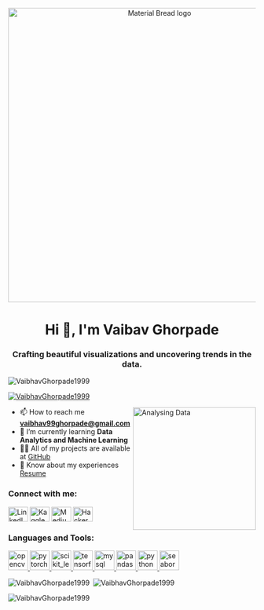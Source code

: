 <p align="center">
    <img width="600" src="https://www.cloudyml.com/wp-content/uploads/2022/06/data-analytics-services-image.gif" alt="Material Bread logo">
</p>

<h1 align="center">Hi 👋, I'm Vaibav Ghorpade</h1>
<h3 align="center">Crafting beautiful visualizations and uncovering trends in the data.</h3>

<p align="left"> <img src="https://komarev.com/ghpvc/?username=VaibhavGhorpade1999&label=Profile%20views&color=0e75b6&style=flat" alt="VaibhavGhorpade1999" /> </p>

<p align="left"> <a href="https://github.com/ryo-ma/github-profile-trophy"><img src="https://github-profile-trophy.vercel.app/?username=VaibhavGhorpade1999" alt="VaibhavGhorpade1999" /></a> </p>
<img align="right" alt="Analysing Data" width="250" src="https://miro.medium.com/v2/resize:fit:1400/1*ikCTENIieTEz883CRoog8A.gif">

- 📫 How to reach me **vaibhav99ghorpade@gmail.com**
- 🌱 I’m currently learning **Data Analytics and Machine Learning**
- 👨‍💻 All of my projects are available at [GitHub](https://github.com/VaibhavGhorpade1999)
- 📄 Know about my experiences [Resume](https://www.linkedin.com/in/vaibhav-ghorpade-743477154/overlay/1635521790434/single-media-viewer?type=DOCUMENT&profileId=ACoAACUWmmMBfTVxuGI9cbFsXNSnaGd7uaxSZHg&lipi=urn%3Ali%3Apage%3Ad_flagship3_profile_view_base%3B%2BtOQAjUFQcGDT9%2FgaffwBA%3D%3D)



<h3 align="left">Connect with me:</h3>
<p align="left">
<a href="https://www.linkedin.com/in/vaibhav-ghorpade-743477154" target="blank"><img align="center" src="https://upload.wikimedia.org/wikipedia/commons/thumb/c/ca/LinkedIn_logo_initials.png/900px-LinkedIn_logo_initials.png?20140125013055" alt="LinkedIN" height="30" width="40" /></a>
<a href="https://www.kaggle.com/vaibhavghorpade" target="blank"><img align="center" src="https://storage.scolary.com/storage/file/public/71b68248-ba0a-4b26-b15f-0c77cdf341cd.svg" alt="Kaggle" height="30" width="40" /></a>
<a href="https://medium.com/@vaibhav99ghorpade" target="blank"><img align="center" src="https://www.glyphicons.com/img/tools/medium.svg" alt="Medium" height="30" width="40" /></a>
<a href="https://www.hackerrank.com/dashboard" target="blank"><img align="center" src="https://upload.wikimedia.org/wikipedia/commons/thumb/4/40/HackerRank_Icon-1000px.png/900px-HackerRank_Icon-1000px.png?20200508182226" alt="Hacker Rank" height="30" width="40" /></a>
</p>

<h3 align="left">Languages and Tools:</h3>
<p align="left"> <a href="https://opencv.org/" target="_blank" rel="noreferrer"> <img src="https://www.vectorlogo.zone/logos/opencv/opencv-icon.svg" alt="opencv" width="40" height="40"/> </a> <a href="https://pytorch.org/" target="_blank" rel="noreferrer"> <img src="https://www.vectorlogo.zone/logos/pytorch/pytorch-icon.svg" alt="pytorch" width="40" height="40"/> </a> <a href="https://scikit-learn.org/" target="_blank" rel="noreferrer"> <img src="https://upload.wikimedia.org/wikipedia/commons/0/05/Scikit_learn_logo_small.svg" alt="scikit_learn" width="40" height="40"/> </a> <a href="https://www.tensorflow.org" target="_blank" rel="noreferrer"> <img src="https://www.vectorlogo.zone/logos/tensorflow/tensorflow-icon.svg" alt="tensorflow" width="40" height="40"/> </a> <a href="https://www.mysql.com/" target="_blank" rel="noreferrer"> <img src="https://static.javatpoint.com/mysql/images/mysql-tutorial.png" alt="mysql" width="40" height="40"/> </a> <a href="https://pandas.pydata.org/" target="_blank" rel="noreferrer"> <img src="https://miro.medium.com/v2/resize:fit:720/format:webp/1*n_ms1q5YoHAQXXUIfeADKQ.png" alt="pandas" width="40" height="40"/> </a> <a href="https://www.python.org" target="_blank" rel="noreferrer"> <img src="https://s3.dualstack.us-east-2.amazonaws.com/pythondotorg-assets/media/community/logos/python-logo-only.png" alt="python" width="40" height="40"/> </a> <a href="https://seaborn.pydata.org/" target="_blank" rel="noreferrer"> <img src="https://seaborn.pydata.org/_images/logo-mark-lightbg.svg" alt="seaborn" width="40" height="40"/> </a> </p>

<p><img align="left"src="https://github-readme-stats.vercel.app/api/top-langs?username=VaibhavGhorpade1999&show_icons=true&locale=en&layout=compact" alt="VaibhavGhorpade1999" /></p>

<p>&nbsp;<img align="centre"  src="https://github-readme-stats.vercel.app/api?username=VaibhavGhorpade1999&show_icons=true&locale=en" alt="VaibhavGhorpade1999" /></p>

<p><img align="center" src="https://github-readme-streak-stats.herokuapp.com/?user=VaibhavGhorpade1999" alt="VaibhavGhorpade1999" /></p>
